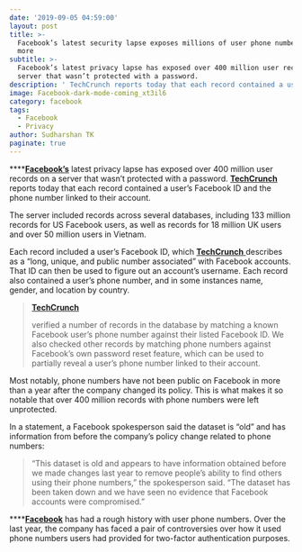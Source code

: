 ```yaml
---
date: '2019-09-05 04:59:00'
layout: post
title: >-
  Facebook’s latest security lapse exposes millions of user phone numbers and
  more
subtitle: >-
  Facebook’s latest privacy lapse has exposed over 400 million user records on a
  server that wasn’t protected with a password. 
description: ' TechCrunch reports today that each record contained a user’s Facebook ID and the phone number linked to their account.'
image: Facebook-dark-mode-coming_xt3il6
category: facebook
tags:
  - Facebook
  - Privacy
author: Sudharshan TK
paginate: true
---
```

****[**Facebook’s**](https://facebook.com) latest privacy lapse has exposed over 400 million user records on a server that wasn’t protected with a password. [**TechCrunch** ](https://techcrunch.com)reports today that each record contained a user’s Facebook ID and the phone number linked to their account.

The server included records across several databases, including 133 million records for US Facebook users, as well as records for 18 million UK users and over 50 million users in Vietnam.

Each record included a user’s Facebook ID, which [**TechCrunch** ](https://techcrunch.com)describes as a “long, unique, and public number associated” with Facebook accounts. That ID can then be used to figure out an account’s username. Each record also contained a user’s phone number, and in some instances name, gender, and location by country.

>
>
> [**TechCrunch**](https://techcrunch.com)
>
>  verified a number of records in the database by matching a known Facebook user’s phone number against their listed Facebook ID. We also checked other records by matching phone numbers against Facebook’s own password reset feature, which can be used to partially reveal a user’s phone number linked to their account.

Most notably, phone numbers have not been public on Facebook in more than a year after the company changed its policy. This is what makes it so notable that over 400 million records with phone numbers were left unprotected.

In a statement, a Facebook spokesperson said the dataset is “old” and has information from before the company’s policy change related to phone numbers:

> “This dataset is old and appears to have information obtained before we made changes last year to remove people’s ability to find others using their phone numbers,” the spokesperson said. “The dataset has been taken down and we have seen no evidence that Facebook accounts were compromised.”

****[**Facebook**](https://facebook.com) has had a rough history with user phone numbers. Over the last year, the company has faced a pair of controversies over how it used phone numbers users had provided for two-factor authentication purposes.
